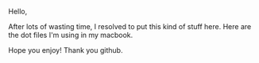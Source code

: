 Hello,

After lots of wasting time, I resolved to put this kind of stuff here.
Here are the dot files I'm using in my macbook.

Hope you enjoy!
Thank you github.

